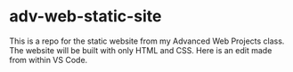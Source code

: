 # adv-web-static-site
This is a repo for the static website from my Advanced Web Projects class.
The website will be built with only HTML and CSS.
Here is an edit made from within VS Code.